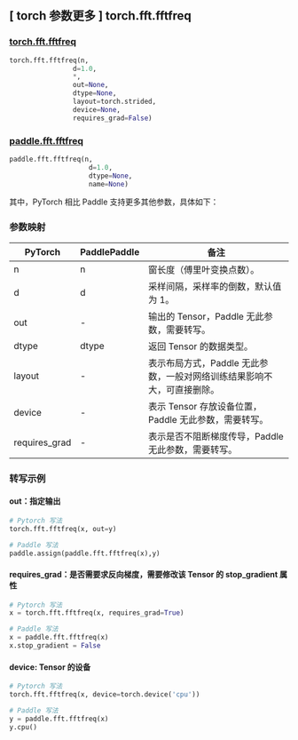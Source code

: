 ## [ torch 参数更多 ] torch.fft.fftfreq

### [torch.fft.fftfreq](https://pytorch.org/docs/stable/generated/torch.fft.fftfreq.html?highlight=fftfreq#torch.fft.fftfreq)

```python
torch.fft.fftfreq(n,
                d=1.0,
                *,
                out=None,
                dtype=None,
                layout=torch.strided,
                device=None,
                requires_grad=False)
```

### [paddle.fft.fftfreq](https://www.paddlepaddle.org.cn/documentation/docs/zh/develop/api/paddle/fft/fftfreq_cn.html)

```python
paddle.fft.fftfreq(n,
                    d=1.0,
                    dtype=None,
                    name=None)
```

其中，PyTorch 相比 Paddle 支持更多其他参数，具体如下：
### 参数映射
| PyTorch       | PaddlePaddle | 备注                                                   |
| ------------- | ------------ | ------------------------------------------------------ |
| n             | n            | 窗长度（傅里叶变换点数）。                        |
| d             | d            | 采样间隔，采样率的倒数，默认值为 1。                |
| out           | -            |输出的 Tensor，Paddle 无此参数，需要转写。              |
| dtype         | dtype        |返回 Tensor 的数据类型。                              |
| layout        |-             |表示布局方式，Paddle 无此参数，一般对网络训练结果影响不大，可直接删除。|
| device        |-             |表示 Tensor 存放设备位置，Paddle 无此参数，需要转写。 |
| requires_grad |-             |表示是否不阻断梯度传导，Paddle 无此参数，需要转写。   |

### 转写示例
#### out：指定输出
```python
# Pytorch 写法
torch.fft.fftfreq(x, out=y)

# Paddle 写法
paddle.assign(paddle.fft.fftfreq(x),y)
```

#### requires_grad：是否需要求反向梯度，需要修改该 Tensor 的 stop_gradient 属性
```python
# Pytorch 写法
x = torch.fft.fftfreq(x, requires_grad=True)

# Paddle 写法
x = paddle.fft.fftfreq(x)
x.stop_gradient = False
```

#### device: Tensor 的设备
```python
# Pytorch 写法
torch.fft.fftfreq(x, device=torch.device('cpu'))

# Paddle 写法
y = paddle.fft.fftfreq(x)
y.cpu()
